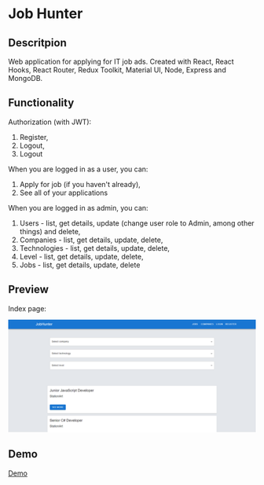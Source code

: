 # Job Hunter

## Descritpion

Web application for applying for IT job ads. Created with React, React Hooks, React Router, Redux Toolkit, Material UI, Node, Express and MongoDB.

## Functionality

Authorization (with JWT):

1. Register,
2. Logout,
3. Logout

When you are logged in as a user, you can:

1. Apply for job (if you haven't already),
2. See all of your applications

When you are logged in as admin, you can:

1. Users - list, get details, update (change user role to Admin, among other things) and delete,
2. Companies - list, get details, update, delete,
3. Technologies - list, get details, update, delete,
4. Level - list, get details, update, delete,
5. Jobs - list, get details, update, delete

## Preview

Index page: 

![Index page](./frontend/public/img/preview.png)

## Demo

[Demo](https://jobhunter12.herokuapp.com/)



